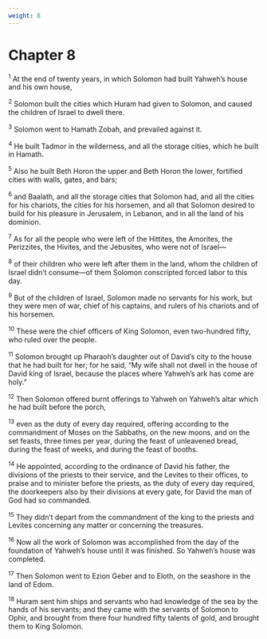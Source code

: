```yaml
---
weight: 8
---
```


# Chapter 8

<sup>1</sup> At the end of twenty years, in which Solomon had built Yahweh’s house and his own house, 

<sup>2</sup> Solomon built the cities which Huram had given to Solomon, and caused the children of Israel to dwell there. 

<sup>3</sup> Solomon went to Hamath Zobah, and prevailed against it. 

<sup>4</sup> He built Tadmor in the wilderness, and all the storage cities, which he built in Hamath. 

<sup>5</sup> Also he built Beth Horon the upper and Beth Horon the lower, fortified cities with walls, gates, and bars; 

<sup>6</sup> and Baalath, and all the storage cities that Solomon had, and all the cities for his chariots, the cities for his horsemen, and all that Solomon desired to build for his pleasure in Jerusalem, in Lebanon, and in all the land of his dominion. 

<sup>7</sup> As for all the people who were left of the Hittites, the Amorites, the Perizzites, the Hivites, and the Jebusites, who were not of Israel— 

<sup>8</sup> of their children who were left after them in the land, whom the children of Israel didn’t consume—of them Solomon conscripted forced labor to this day. 

<sup>9</sup> But of the children of Israel, Solomon made no servants for his work, but they were men of war, chief of his captains, and rulers of his chariots and of his horsemen. 

<sup>10</sup> These were the chief officers of King Solomon, even two-hundred fifty, who ruled over the people. 

<sup>11</sup> Solomon brought up Pharaoh’s daughter out of David’s city to the house that he had built for her; for he said, “My wife shall not dwell in the house of David king of Israel, because the places where Yahweh’s ark has come are holy.” 

<sup>12</sup> Then Solomon offered burnt offerings to Yahweh on Yahweh’s altar which he had built before the porch, 

<sup>13</sup> even as the duty of every day required, offering according to the commandment of Moses on the Sabbaths, on the new moons, and on the set feasts, three times per year, during the feast of unleavened bread, during the feast of weeks, and during the feast of booths. 

<sup>14</sup> He appointed, according to the ordinance of David his father, the divisions of the priests to their service, and the Levites to their offices, to praise and to minister before the priests, as the duty of every day required, the doorkeepers also by their divisions at every gate, for David the man of God had so commanded. 

<sup>15</sup> They didn’t depart from the commandment of the king to the priests and Levites concerning any matter or concerning the treasures. 

<sup>16</sup> Now all the work of Solomon was accomplished from the day of the foundation of Yahweh’s house until it was finished. So Yahweh’s house was completed. 

<sup>17</sup> Then Solomon went to Ezion Geber and to Eloth, on the seashore in the land of Edom. 

<sup>18</sup> Huram sent him ships and servants who had knowledge of the sea by the hands of his servants; and they came with the servants of Solomon to Ophir, and brought from there four hundred fifty talents of gold, and brought them to King Solomon. 


